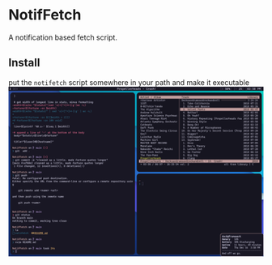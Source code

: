 # NotifFetch
A notification based fetch script.

## Install
put the `notifetch` script somewhere in your path and make it executable
![screenshot](./screenshot.png)
